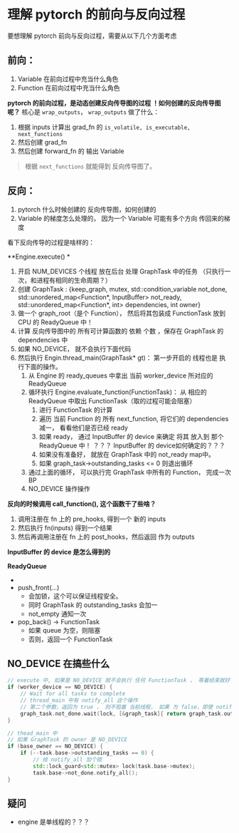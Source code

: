 # 理解 pytorch 的前向与反向过程

要想理解 pytorch 前向与反向过程，需要从以下几个方面考虑

## 前向：

1. Variable 在前向过程中充当什么角色
2. Function 在前向过程中充当什么角色

**pytorch 的前向过程，是动态创建反向传导图的过程 ！如何创建的反向传导图呢？**
核心是 `wrap_outputs`， `wrap_outputs` 做了什么：

1. 根据 inputs 计算出 grad_fn 的 `is_volatile, is_executable, next_functions`
2. 然后创建 grad_fn
3. 然后创建 forward_fn 的 输出 Variable

> 根据 `next_functions` 就能得到 反向传导图了。






## 反向：

1. pytorch 什么时候创建的 反向传导图，如何创建的
2. Variable 的梯度怎么处理的， 因为一个 Variable 可能有多个方向 传回来的梯度

看下反向传导的过程是啥样的：

**Engine.execute() *
1. 开启 NUM_DEVICES 个线程 放在后台 处理 GraphTask 中的任务 （只执行一次，和进程有相同的生命周期？）
2. 创建 GraphTask : {keep_graph, mutex, std::condition_variable not_done, std::unordered_map<Function*, InputBuffer> not_ready, std::unordered_map<Function*, int> dependencies, int owner}
3. 做一个  graph_root（是个 Function）， 然后将其包装成 FunctionTask 放到 CPU 的 ReadyQueue 中！
4. 计算 反向传导图中的 所有可计算函数的 依赖 个数 ，保存在 GraphTask 的 dependencies 中
5. 如果 NO_DEVICE， 就不会执行下面代码
6. 然后执行 Engin.thread_main(GraphTask* gt)： 第一步开启的 线程也是 执行下面的操作。
    1. 从 Engine 的 ready_queues 中拿出 当前 worker_device 所对应的 ReadyQueue
    2. 循环执行 Engine.evaluate_function(FunctionTask)： 从 相应的 ReadyQueue 中取出 FunctionTask（取的过程可能会阻塞）
        1. 进行 FunctionTask 的计算
        2. 遍历 当前 Function 的 所有 next_function, 将它们的 dependencies 减一， 看看他们是否已经 ready
        3. 如果 ready， 通过 InputBuffer 的 device 来确定 将其 放入到 那个 ReadyQueue 中！ ？？？ InputBuffer 的 device如何确定的？？？
        4. 如果没有准备好， 就放在 GraphTask 中的 not_ready map中。
        5. 如果 graph_task->outstanding_tasks <= 0 则退出循环
    3. 通过上面的循环， 可以执行完 GraphTask 中所有的 Function， 完成一次 BP
    4. NO_DEVICE 操作操作


**反向的时候调用 call_function(), 这个函数干了些啥？**

1. 调用注册在 fn 上的 pre_hooks, 得到一个 新的 inputs
2. 然后执行  fn(inputs) 得到一个结果
3. 然后再调用注册在 fn 上的 post_hooks，然后返回 作为 outputs


**InputBuffer 的 device 是怎么得到的**

    

**ReadyQueue**

*  
* push_front(...)
    * 会加锁，这个可以保证线程安全。
    * 同时 GraphTask 的 outstanding_tasks 会加一
    * not_empty 通知一次 
* pop_back() -> FunctionTask
    * 如果 queue 为空，则阻塞
    * 否则，返回一个 FunctionTask


## NO_DEVICE 在搞些什么

```c++
// execute 中, 如果是 NO_DEVICE 就不会执行 任何 FunctionTask ， 等着结束就好了
if (worker_device == NO_DEVICE) {
    // Wait for all tasks to complete
    // thread_main 中有 notify_all 这个操作
    // 第二个参数，返回为 true ， 则不阻塞 当前线程， 如果 为 false，即使 notify, 也不会释放
    graph_task.not_done.wait(lock, [&graph_task]{ return graph_task.outstanding_tasks.load() == 0});
}
```

```c++
// thead_main 中
// 如果 GraphTask 的 owner 是 NO_DEVICE
if (base_owner == NO_DEVICE) {
    if (--task.base->outstanding_tasks == 0) {
        // 给 notify_all 加个锁
        std::lock_guard<std::mutex> lock(task.base->mutex);
        task.base->not_done.notify_all();
}
```

## 疑问

* engine 是单线程的？？？ 
